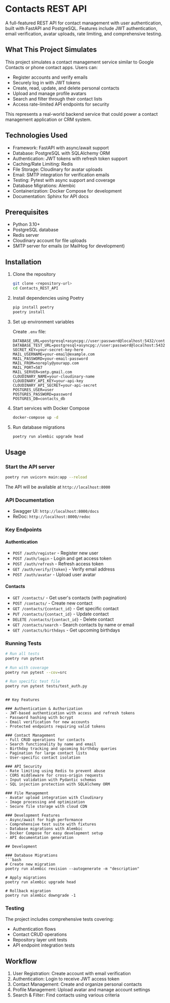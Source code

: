 # Contacts REST API

A full-featured REST API for contact management with user authentication, built with FastAPI and PostgreSQL. Features include JWT authentication, email verification, avatar uploads, rate limiting, and comprehensive testing.

## What This Project Simulates

This project simulates a contact management service similar to Google Contacts or phone contact apps. Users can:

- Register accounts and verify emails
- Securely log in with JWT tokens  
- Create, read, update, and delete personal contacts
- Upload and manage profile avatars
- Search and filter through their contact lists
- Access rate-limited API endpoints for security

This represents a real-world backend service that could power a contact management application or CRM system.

## Technologies Used

- Framework: FastAPI with async/await support
- Database: PostgreSQL with SQLAlchemy ORM
- Authentication: JWT tokens with refresh token support
- Caching/Rate Limiting: Redis
- File Storage: Cloudinary for avatar uploads
- Email: SMTP integration for verification emails
- Testing: Pytest with async support and coverage
- Database Migrations: Alembic
- Containerization: Docker Compose for development
- Documentation: Sphinx for API docs

## Prerequisites

- Python 3.10+
- PostgreSQL database
- Redis server
- Cloudinary account for file uploads
- SMTP server for emails (or MailHog for development)

## Installation

1. Clone the repository
   ```bash
   git clone <repository-url>
   cd Contacts_REST_API
   ```

2. Install dependencies using Poetry
   ```bash
   pip install poetry
   poetry install
   ```

3. Set up environment variables
   
   Create `.env` file:
   ```env
   DATABASE_URL=postgresql+asyncpg://user:password@localhost:5432/contacts_db
   DATABASE_TEST_URL=postgresql+asyncpg://user:password@localhost:5432/test_contacts_db
   SECRET_KEY=your-secret-key-here
   MAIL_USERNAME=your-email@example.com
   MAIL_PASSWORD=your-email-password
   MAIL_FROM=noreply@yourapp.com
   MAIL_PORT=587
   MAIL_SERVER=smtp.gmail.com
   CLOUDINARY_NAME=your-cloudinary-name
   CLOUDINARY_API_KEY=your-api-key
   CLOUDINARY_API_SECRET=your-api-secret
   POSTGRES_USER=user
   POSTGRES_PASSWORD=password
   POSTGRES_DB=contacts_db
   ```

4. Start services with Docker Compose
   ```bash
   docker-compose up -d
   ```

5. Run database migrations
   ```bash
   poetry run alembic upgrade head
   ```

## Usage

### Start the API server
```bash
poetry run uvicorn main:app --reload
```

The API will be available at `http://localhost:8000`

### API Documentation
- Swagger UI: `http://localhost:8000/docs`
- ReDoc: `http://localhost:8000/redoc`

### Key Endpoints

#### Authentication
- `POST /auth/register` - Register new user
- `POST /auth/login` - Login and get access token
- `POST /auth/refresh` - Refresh access token
- `GET /auth/verify/{token}` - Verify email address
- `POST /auth/avatar` - Upload user avatar

#### Contacts
- `GET /contacts/` - Get user's contacts (with pagination)
- `POST /contacts/` - Create new contact
- `GET /contacts/{contact_id}` - Get specific contact
- `PUT /contacts/{contact_id}` - Update contact
- `DELETE /contacts/{contact_id}` - Delete contact
- `GET /contacts/search` - Search contacts by name or email
- `GET /contacts/birthdays` - Get upcoming birthdays

### Running Tests
```bash
# Run all tests
poetry run pytest

# Run with coverage
poetry run pytest --cov=src

# Run specific test file
poetry run pytest tests/test_auth.py
```

```

## Key Features

### Authentication & Authorization
- JWT-based authentication with access and refresh tokens
- Password hashing with bcrypt
- Email verification for new accounts
- Protected endpoints requiring valid tokens

### Contact Management
- Full CRUD operations for contacts
- Search functionality by name and email
- Birthday tracking and upcoming birthday queries
- Pagination for large contact lists
- User-specific contact isolation

### API Security
- Rate limiting using Redis to prevent abuse
- CORS middleware for cross-origin requests
- Input validation with Pydantic schemas
- SQL injection protection with SQLAlchemy ORM

### File Management
- Avatar upload integration with Cloudinary
- Image processing and optimization
- Secure file storage with cloud CDN

### Development Features
- Async/await for high performance
- Comprehensive test suite with fixtures
- Database migrations with Alembic
- Docker Compose for easy development setup
- API documentation generation

## Development

### Database Migrations
```bash
# Create new migration
poetry run alembic revision --autogenerate -m "description"

# Apply migrations
poetry run alembic upgrade head

# Rollback migration
poetry run alembic downgrade -1
```

### Testing
The project includes comprehensive tests covering:
- Authentication flows
- Contact CRUD operations
- Repository layer unit tests
- API endpoint integration tests

## Workflow

1. User Registration: Create account with email verification
2. Authentication: Login to receive JWT access token
3. Contact Management: Create and organize personal contacts
4. Profile Management: Upload avatar and manage account settings
5. Search & Filter: Find contacts using various criteria